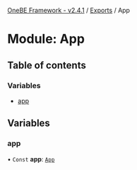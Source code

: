 [OneBE Framework - v2.4.1](../README.md) / [Exports](../modules.md) / App

# Module: App

## Table of contents

### Variables

- [app](App.md#app)

## Variables

### app

• `Const` **app**: [`App`](../classes/App_App.App.md)

